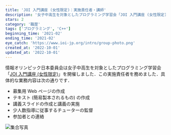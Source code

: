 ```yaml
---
title: 'JOI 入門講座 (女性限定)：実施責任者・講師'
description: '女子中高生を対象としたプログラミング学習会「JOI 入門講座 (女性限定)」の実施責任者を務めました．教材作成，講義の実施，チューターの監督等を行いました．'
stars: 2
category: '職歴'
tags: ['プログラミング', 'C++']
beginning_time: '2021-02'
ending_time: '2021-02'
eye_catch: 'https://www.ioi-jp.org/intro/group-photo.png'
created_at: '2022-10-01'
updated_at: '2022-10-01'
---
```


情報オリンピック日本委員会は女子中高生を対象としたプログラミング学習会「[JOI 入門講座 (女性限定)](https://www.ioi-jp.org/joig/2020/intro-course.html)」を開催しました．この実施責任者を務めました．具体的な業務内容は次の通りです．

- 募集用 Web ページの作成
- テキスト (簡易製本されるもの) の作成
- 講義スライドの作成と講義の実施
- 少人数指導に従事するチューターの監督
- 参加者との連絡

![集合写真](https://www.ioi-jp.org/intro/group-photo.png)
